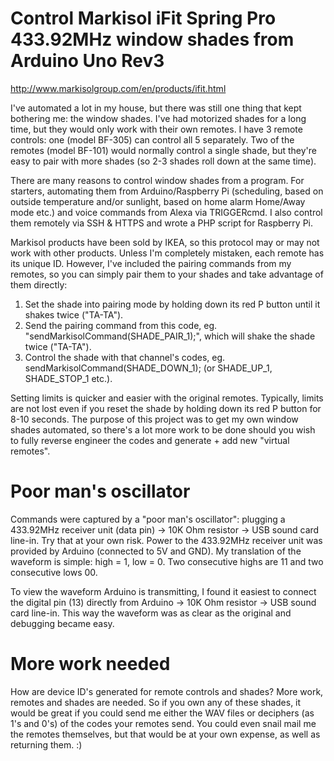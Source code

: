 # Control Markisol iFit Spring Pro 433.92MHz window shades from Arduino Uno Rev3
http://www.markisolgroup.com/en/products/ifit.html

I've automated a lot in my house, but there was still one thing that kept bothering me: the window shades. I've had motorized shades for a long time, but they would only work with their own remotes. I have 3 remote controls: one (model BF-305) can control all 5 separately. Two of the remotes (model BF-101) would normally control a single shade, but they're easy to pair with more shades (so 2-3 shades roll down at the same time).

There are many reasons to control window shades from a program. For starters, automating them from Arduino/Raspberry Pi (scheduling, based on outside temperature and/or sunlight, based on home alarm Home/Away mode etc.) and voice commands from Alexa via TRIGGERcmd. I also control them remotely via SSH & HTTPS and wrote a PHP script for Raspberry Pi.

Markisol products have been sold by IKEA, so this protocol may or may not work with other products. Unless I'm completely mistaken, each remote has its unique ID. However, I've included the pairing commands from my remotes, so you can simply pair them to your shades and take advantage of them directly:

1. Set the shade into pairing mode by holding down its red P button until it shakes twice ("TA-TA").
2. Send the pairing command from this code, eg. "sendMarkisolCommand(SHADE_PAIR_1);", which will shake the shade twice ("TA-TA").
3. Control the shade with that channel's codes, eg. sendMarkisolCommand(SHADE_DOWN_1); (or SHADE_UP_1, SHADE_STOP_1 etc.).

Setting limits is quicker and easier with the original remotes. Typically, limits are not lost even if you reset the shade by holding down its red P button for 8-10 seconds. The purpose of this project was to get my own window shades automated, so there's a lot more work to be done should you wish to fully reverse engineer the codes and generate + add new "virtual remotes".


# Poor man's oscillator
Commands were captured by a "poor man's oscillator": plugging a 433.92MHz receiver unit (data pin) -> 10K Ohm resistor -> USB sound card line-in. Try that at your own risk. Power to the 433.92MHz receiver unit was provided by Arduino (connected to 5V and GND). My translation of the waveform is simple: high = 1, low = 0. Two consecutive highs are 11 and two consecutive lows 00.

To view the waveform Arduino is transmitting, I found it easiest to connect the digital pin (13) directly from Arduino -> 10K Ohm resistor -> USB sound card line-in. This way the waveform was as clear as the original and debugging became easy.


# More work needed
How are device ID's generated for remote controls and shades? More work, remotes and shades are needed. So if you own any of these shades, it would be great if you could send me either the WAV files or deciphers (as 1's and 0's) of the codes your remotes send. You could even snail mail me the remotes themselves, but that would be at your own expense, as well as returning them. :)
